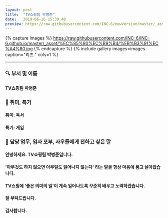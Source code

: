 ```yaml
---
layout: post
title:  "TV쇼핑팀 박병준"
date:   2019-06-16 15:39:40
preview: https://raw.githubusercontent.com/INC-6/newVersion/master/_asset/%EB%8F%99%EA%B8%B0%EC%82%AC%EC%A7%84/191912.jpg
---
```


{% capture images %}
https://raw.githubusercontent.com/INC-6/INC-6.github.io/master/_asset/%EC%85%80%EC%B9%B4/%EB%B3%91%EC%A4%80.jpg
{% endcapture %}
{% include gallery images=images caption="리즈." cols=1 %}

---

### 🔍 **부서 및 이름**

#### TV쇼핑팀 박병준
    
### 🔔 **취미, 특기**

#### 취미: 독서
  
#### 특기: 게임

### 🔔 **담당 업무, 입사 포부, 사우들에게 전하고 싶은 말**

#### 안녕하세요. TV쇼핑팀 박병준입니다.
    
#### '아무것도 하지 않으면 아무일도 일어나지 않는다' 라는 말을 항상 마음에 품고 살아왔습니다.
    
#### TV쇼핑에 '좋은 의미의 일'이 계속 일어나도록 꾸준히 배우고 노력하겠습니다.
 
#### 잘 부탁드립니다.

#### 감사합니다.

